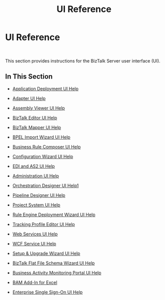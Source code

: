 ﻿---
title: UI Reference
TOCTitle: UI Reference
ms:assetid: b5bd5906-222c-4130-b13a-579713c8ff27
ms:mtpsurl: https://msdn.microsoft.com/library/Aa578235(v=BTS.80)
ms:contentKeyID: 51530723
ms.date: 08/30/2017
mtps_version: v=BTS.80
---

# UI Reference

 

This section provides instructions for the BizTalk Server user interface (UI).

## In This Section

  - [Application Deployment UI Help](application-deployment-ui-help.md)

  - [Adapter UI Help](adapter-ui-help.md)

  - [Assembly Viewer UI Help](assembly-viewer-ui-help.md)

  - [BizTalk Editor UI Help](biztalk-editor-ui-help.md)

  - [BizTalk Mapper UI Help](biztalk-mapper-ui-help.md)

  - [BPEL Import Wizard UI Help](bpel-import-wizard-ui-help.md)

  - [Business Rule Composer UI Help](business-rule-composer-ui-help.md)

  - [Configuration Wizard UI Help](configuration-wizard-ui-help.md)

  - [EDI and AS2 UI Help](edi-and-as2-ui-help.md)

  - [Administration UI Help](administration-ui-help.md)

  - [Orchestration Designer UI Help1](orchestration-designer-ui-help1.md)

  - [Pipeline Designer UI Help](pipeline-designer-ui-help.md)

  - [Project System UI Help](project-system-ui-help.md)

  - [Rule Engine Deployment Wizard UI Help](rule-engine-deployment-wizard-ui-help.md)

  - [Tracking Profile Editor UI Help](tracking-profile-editor-ui-help.md)

  - [Web Services UI Help](web-services-ui-help.md)

  - [WCF Service UI Help](wcf-service-ui-help.md)

  - [Setup & Upgrade Wizard UI Help](setup-upgrade-wizard-ui-help.md)

  - [BizTalk Flat File Schema Wizard UI Help](biztalk-flat-file-schema-wizard-ui-help.md)

  - [Business Activity Monitoring Portal UI Help](business-activity-monitoring-portal-ui-help.md)

  - [BAM Add-In for Excel](bam-add-in-for-excel.md)

  - [Enterprise Single Sign-On UI Help](enterprise-single-sign-on-ui-help.md)

